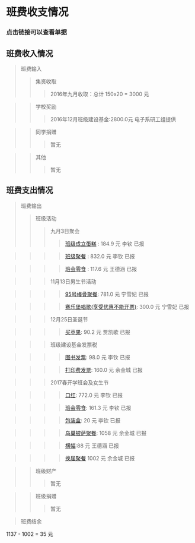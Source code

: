 # 班费收支情况
### 点击链接可以查看单据

## 班费收入情况

> 班费输入
>> 集资收取
>>> 2016年九月收取：总计 150x20 = 3000 元

>> 学校奖励
>>> 2016年12月班级建设基金:2800.0元  电子系研工组提供

>> 同学捐赠
>>> 暂无

>> 其他
>>> 暂无

## 班费支出情况
> 班费输出
>> 班级活动
>>> 九月3日聚会
>>>> [班级成立蛋糕](./receipt/20160903cake.jpg)	: 184.9 元 	李钦 	已报

>>>> [班级聚餐](./receipt/20160903dinner.jpg)	: 832.0 元 	李钦 	已报

>>>> [班会零食](./receipt/20160903snack.jpg) : 117.6 元    王德涵 已报

>>> 11月13日男生节活动

>>>> [95号棒骨聚餐](./receipt/201601113dinner.jpg): 781.0 元	宁雪妃 已报

>>>> [赛乐堡唱歌(享受优惠不能开票)](./receipt/null.png): 300.0 元	宁雪妃 已报

>>> 12月25日圣诞节

>>>> [买苹果](./receipt/20161225apple.jpg): 90.2 元   贾凯歌 已报

>>> 班级建设基金发票税

>>>> [图书发票](./receipt/null.png): 98.0 元     李钦    已报

>>>> [打印费发票](./receipt/null.png): 160.0 元     余金城     已报

>>> 2017春开学班会及女生节

>>>> [口红](./receipt/20170307lipstick.jpg):  772.0 元     李钦    已报

>>>> [班会零食](./receipt/20170305snack.jpg):  161.3 元     李钦    已报

>>>> [包装盒](./receipt/20170307package.jpg):  20 元     李钦    已报

>>>> [乌巢披萨聚餐](./receipt/20170310dinner.jpg): 1058 元  余金城 已报

>>>> [横幅](./receipt/null.png):88 元		王德涵	已报

>>>> [换届聚餐](./receipt/20170820dinner.jpg)   1002 元    余金城  已报

>> 班级财产
>>> 暂无

>> 班级捐赠
>>> 暂无

> 班费结余

1137 - 1002 = 35 元
